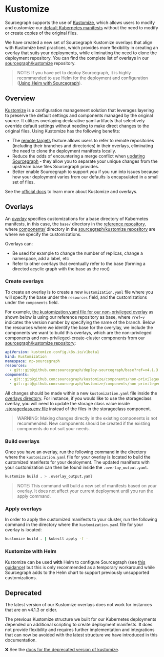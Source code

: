 # Kustomize

Sourcegraph supports the use of [Kustomize](https://kustomize.io), which allows users to modify and customize our [default Kubernetes manifests](https://github.com/sourcegraph/deploy-sourcegraph/tree/master/base) without the need to modify or create copies of the original files.

We have created a new set of Sourcegraph Kustomize overlays that align with Kustomize best practices, which provides more flexibility in creating an overlay that suits your deployments, while eliminating the need to clone the deployment repository. You can find the complete list of overlays in our [sourcegraph/kustomize](https://github.com/sourcegraph/kustomize) repository.

> NOTE: If you have yet to deploy Sourcegraph, it is highly recommended to use Helm for the deployment and configuration ([Using Helm with Sourcegraph](helm.md)).

## Overview

[Kustomize](https://kustomize.io) is a configuration management solution that leverages layering to preserve the default settings and components managed by the original source. It utilizes overlaying declarative yaml artifacts that selectively override default settings without needing to make direct changes to the original files. Using Kustomize has the following benefits:

- The [remote targets](https://github.com/kubernetes-sigs/kustomize/blob/master/examples/remoteBuild.md) feature allows users to refer to remote repositories (including their branches and directories) in their overlays, eliminating the need to clone the deployment manifests locally.
- Reduce the odds of encountering a merge conflict when [updating Sourcegraph](../update.md) - they allow you to separate your unique changes from the upstream base files Sourcegraph provides.
- Better enable Sourcegraph to support you if you run into issues because how your deployment varies from our defaults is encapsulated in a small set of files.

See the [official docs](https://kubernetes.io/docs/tasks/manage-kubernetes-objects/kustomization/#overview-of-kustomize) to learn more about Kustomize and overlays.

## Overlays

An [*overlay*](https://kubernetes.io/docs/tasks/manage-kubernetes-objects/kustomization/#bases-and-overlays) specifies customizations for a base directory of Kubernetes manifests, in this case, the `base/` directory in the [reference repository](https://github.com/sourcegraph/deploy-sourcegraph/tree/master/base), where [components/](https://github.com/sourcegraph/kustomize/tree/main/components) directory in the [sourcegraph/kustomize repository](https://github.com/sourcegraph/kustomize) are where we specify the customizations.

Overlays can:

- Be used for example to change the number of replicas, change a namespace, add a label, etc
- Refer to other overlays that eventually refer to the base (forming a directed acyclic graph with the base as the root)
  
### Create overlays

To create an overlay is to create a new `kustomization.yaml` file where you will specify the base under the `resources` field, and the customizations under the `components` field.

For example, [the kustomization.yaml file for our non-privileged overlay](https://sourcegraph.com/github.com/sourcegraph/kustomize@main/-/blob/overlays/non-privileged/kustomization.yaml?L10) as shown below is using our reference repository as base, where `?ref=v` indicates the version number by specifying the name of the branch. Below the resources where we identify the base for the overylay, we include the components we want to build this overlays, which are the non-privileged components and non-privileged-create-cluster components from our [sourcegraph/kustomize repository](https://github.com/sourcegraph/kustomize):

```yaml
apiVersion: kustomize.config.k8s.io/v1beta1
kind: Kustomization
namespace: np-sourcegraph
resources:
  - git::git@github.com:sourcegraph/deploy-sourcegraph/base?ref=v4.1.3
components:
  - git::git@github.com:sourcegraph/kustomize/components/non-privileged
  - git::git@github.com:sourcegraph/kustomize/components/non-privileged-create-cluster
```

All changes should be made within a new `kustomization.yaml` file inside the [overlays directory](https://github.com/sourcegraph/kustomize/tree/main/overlays). For instance, if you would like to use the storageclass overlay, you will need to update the storage class value inside [.storageclass.env file](https://github.com/sourcegraph/kustomize/tree/main/overlays/storageclass/.storageclass.env) instead of the files in the storageclass component.

> WARNING: Making changes directly in the existing components is not recommended. New components should be created if the existing components do not suit your needs.

### Build overlays

Once you have an overlay, run the following command in the directory where the `kustomization.yaml` file for your overlay is located to build the customized manifests for your deployment. The updated manifests with your customization can then be found inside the `.overlay_output.yaml`.

```bash
kustomize build . > .overlay_output.yaml
```

> NOTE: This command will build a new set of manifests based on your overlay. It does not affect your current deployment until you run the apply command.

### Apply overlays

In order to apply the customized manifests to your cluster, run the following command in the directory where the `kustomization.yaml` file for your overlay is located:

```bash
kustomize build . | kubectl apply -f -
```

### Kustomize with Helm

Kustomize can be used **with** Helm to configure Sourcegraph (see [this guidance](helm.md#integrate-kustomize-with-helm-chart)) but this is only recommended as a temporary workaround while Sourcegraph adds to the Helm chart to support previously unsupported customizations.

## Deprecated

The latest version of our Kustomize overlays does not work for instances that are on v4.1.3 or older.

The previous Kustomize structure we built for our Kubernetes deployments depended on additional scripting to create deployment manifests. It does not provide flexibility and requires further implementation and integrations that can now be avoided with the latest structure we have introduced in this documentation. 

❌ See the [docs for the deprecated version of kustomize](deprecated.md).
